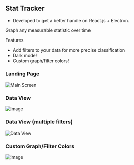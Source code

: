 ## Stat Tracker

* Developed to get a better handle on React.js + Electron.

Graph any measurable statistic over time

Features
* Add filters to your data for more precise classification
* Dark mode!
* Custom graph/filter colors!

### Landing Page
![Main Screen](https://user-images.githubusercontent.com/52746497/188503893-39a599c5-956d-41fa-a597-032ecfe2e81f.png)

### Data View
![image](https://user-images.githubusercontent.com/52746497/188503921-97e0a713-1eb4-4f2f-a1a9-e471f692056a.png)

### Data View (multiple filters)
![Data View](https://user-images.githubusercontent.com/52746497/188503883-d241b8d4-99f5-4b42-abb6-4667719469b2.png)


### Custom Graph/Filter Colors
![image](https://user-images.githubusercontent.com/52746497/188503980-eaf25744-acf0-4095-a998-e61ee5cb2d2f.png)



